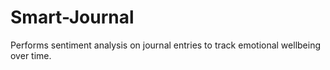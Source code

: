 # Smart-Journal

Performs sentiment analysis on journal entries to track emotional wellbeing over time.
